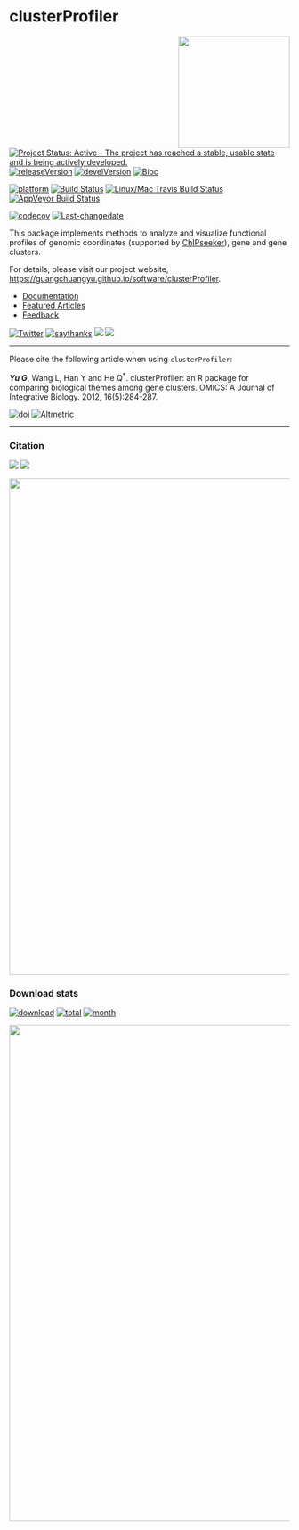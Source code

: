 clusterProfiler
===============

<img src="https://raw.githubusercontent.com/Bioconductor/BiocStickers/master/clusterProfiler/clusterProfiler.png" height="200" align="right" />

[![Project Status: Active - The project has reached a stable, usable state and is being actively developed.](http://www.repostatus.org/badges/latest/active.svg)](http://www.repostatus.org/#active) [![releaseVersion](https://img.shields.io/badge/release%20version-3.6.0-green.svg?style=flat)](https://bioconductor.org/packages/clusterProfiler) [![develVersion](https://img.shields.io/badge/devel%20version-3.7.1-green.svg?style=flat)](https://github.com/guangchuangyu/clusterProfiler) [![Bioc](http://www.bioconductor.org/shields/years-in-bioc/clusterProfiler.svg)](https://www.bioconductor.org/packages/devel/bioc/html/clusterProfiler.html#since)

[![platform](http://www.bioconductor.org/shields/availability/devel/clusterProfiler.svg)](https://www.bioconductor.org/packages/devel/bioc/html/clusterProfiler.html#archives) [![Build Status](http://www.bioconductor.org/shields/build/devel/bioc/clusterProfiler.svg)](https://bioconductor.org/checkResults/devel/bioc-LATEST/clusterProfiler/) [![Linux/Mac Travis Build Status](https://img.shields.io/travis/GuangchuangYu/clusterProfiler/master.svg?label=Mac%20OSX%20%26%20Linux)](https://travis-ci.org/GuangchuangYu/clusterProfiler) [![AppVeyor Build Status](https://img.shields.io/appveyor/ci/Guangchuangyu/clusterProfiler/master.svg?label=Windows)](https://ci.appveyor.com/project/GuangchuangYu/clusterProfiler)

[![codecov](https://codecov.io/gh/GuangchuangYu/clusterProfiler/branch/master/graph/badge.svg)](https://codecov.io/gh/GuangchuangYu/clusterProfiler/) [![Last-changedate](https://img.shields.io/badge/last%20change-2018--04--09-green.svg)](https://github.com/GuangchuangYu/clusterProfiler/commits/master)

This package implements methods to analyze and visualize functional profiles of genomic coordinates (supported by [ChIPseeker](http://www.bioconductor.org/packages/ChIPseeker)), gene and gene clusters.

For details, please visit our project website, <https://guangchuangyu.github.io/software/clusterProfiler>.

-   [Documentation](https://guangchuangyu.github.io/software/clusterProfiler/documentation/)
-   [Featured Articles](https://guangchuangyu.github.io/software/clusterProfiler/featuredArticles/)
-   [Feedback](https://guangchuangyu.github.io/software/clusterProfiler/#feedback)

[![Twitter](https://img.shields.io/twitter/url/http/shields.io.svg?style=social&logo=twitter)](https://twitter.com/intent/tweet?hashtags=clusterProfiler&url=http://online.liebertpub.com/doi/abs/10.1089/omi.2011.0118&screen_name=guangchuangyu) [![saythanks](https://img.shields.io/badge/say-thanks-ff69b4.svg)](https://saythanks.io/to/GuangchuangYu) [![](https://img.shields.io/badge/follow%20me%20on-微信-green.svg?style=flat)](https://guangchuangyu.github.io/blog_images/biobabble.jpg) [![](https://img.shields.io/badge/打赏-支付宝/微信-green.svg?style=flat)](https://guangchuangyu.github.io/blog_images/pay_qrcode.png)

------------------------------------------------------------------------

Please cite the following article when using `clusterProfiler`:

***Yu G***, Wang L, Han Y and He Q<sup>\*</sup>. clusterProfiler: an R package for comparing biological themes among gene clusters. OMICS: A Journal of Integrative Biology. 2012, 16(5):284-287.

[![doi](https://img.shields.io/badge/doi-10.1089/omi.2011.0118-green.svg?style=flat)](http://dx.doi.org/10.1089/omi.2011.0118) [![Altmetric](https://img.shields.io/badge/Altmetric-24-green.svg?style=flat)](https://www.altmetric.com/details/681089)

------------------------------------------------------------------------

### Citation

[![](https://img.shields.io/badge/1st%20most%20cited%20paper-in%20OMICS-green.svg?style=flat)](http://online.liebertpub.com/action/showMostCitedArticles?journalCode=omi) ![](https://img.shields.io/badge/ESI-Highly%20Cited%20Paper-green.svg?style=flat)

<img src="https://guangchuangyu.github.io/software/clusterProfiler/featured-articles/index_files/figure-html/citation-1.png" width="890"/>

### Download stats

[![download](http://www.bioconductor.org/shields/downloads/clusterProfiler.svg)](https://bioconductor.org/packages/stats/bioc/clusterProfiler) [![total](https://img.shields.io/badge/downloads-64306/total-blue.svg?style=flat)](https://bioconductor.org/packages/stats/bioc/clusterProfiler) [![month](https://img.shields.io/badge/downloads-2821/month-blue.svg?style=flat)](https://bioconductor.org/packages/stats/bioc/clusterProfiler)

<img src="https://guangchuangyu.github.io/software/clusterProfiler/index_files/figure-html/unnamed-chunk-2-1.png" width="890"/>

